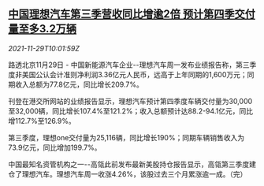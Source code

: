 <!--1638181862000-->
[中国理想汽车第三季营收同比增逾2倍 预计第四季交付量至多3.2万辆](https://cn.reuters.com/article/li-auto-q3-revenue-1129-mon-idCNKBS2IE0T9)
------

<div><i>2021-11-29T10:01:59Z</i></div><p>路透北京11月29日 - 中国新能源汽车企业--理想汽车周一发布业绩报告称，第三季度非美国公认会计准则净利润3.36亿元人民币，远高于上年同期的1,600万元；同期收入总额为77.8亿元，同比增长209.7%。</p><p>刊登在港交所网站的业绩报告显示，理想汽车预计第四季度车辆交付量为30,000至32,000辆，同比增长107.4%至121.2%；收入总额预计达88.2-94.1亿元，同比增112.7%至126.9%。</p><p>第三季度，理想one交付量为25,116辆，同比增长190%；同期车辆销售收入为73.9亿元，同比增加199.7%。</p><p>中国最知名资管机构之一--高瓴此前发布最新美股持仓报告显示，高瓴第三季度建仓了理想汽车。理想汽车周一收涨4.26%，该股过去三个月累涨逾一成。（完）</p>
